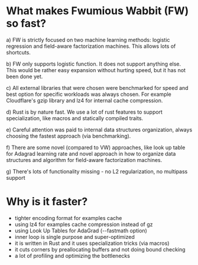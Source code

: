 # What makes Fwumious Wabbit (FW) so fast?

a) FW is strictly focused on two machine learning methods: logistic 
regression and field-aware factorization machines. This allows lots of 
shortcuts.

b) FW only supports logistic function. It does not support anything else.
This would be rather easy expansion without hurting speed, but it has not
been done yet.

c) All external libraries that were chosen were benchmarked for speed and
best option for specific workloads was always chosen. For example
Cloudflare's gzip library and lz4 for internal cache compression.

d) Rust is by nature fast. We use a lot of rust features to support
specialization, like macros and statically compiled traits.

e) Careful attention was paid to internal data structures organization,
always choosing the fastest approach (via benchmarking).

f) There are some novel (compared to VW) approaches, like look up table for
Adagrad learning rate and novel approach in how to organize data structures
and algorithm for field-aware factorization machines.

g) There's lots of functionality missing - no L2 regularization, no
multipass support

# Why is it faster?
- tighter encoding format for examples cache
- using lz4 for examples cache compression instead of gz
- using Look Up Tables for AdaGrad (--fastmath option)
- inner loop is single purpose and super-optimized
- it is written in Rust and it uses specialization tricks (via macros)
- it cuts corners by preallocating buffers and not doing bound checking
- a lot of profiling and optimizing the bottlenecks


